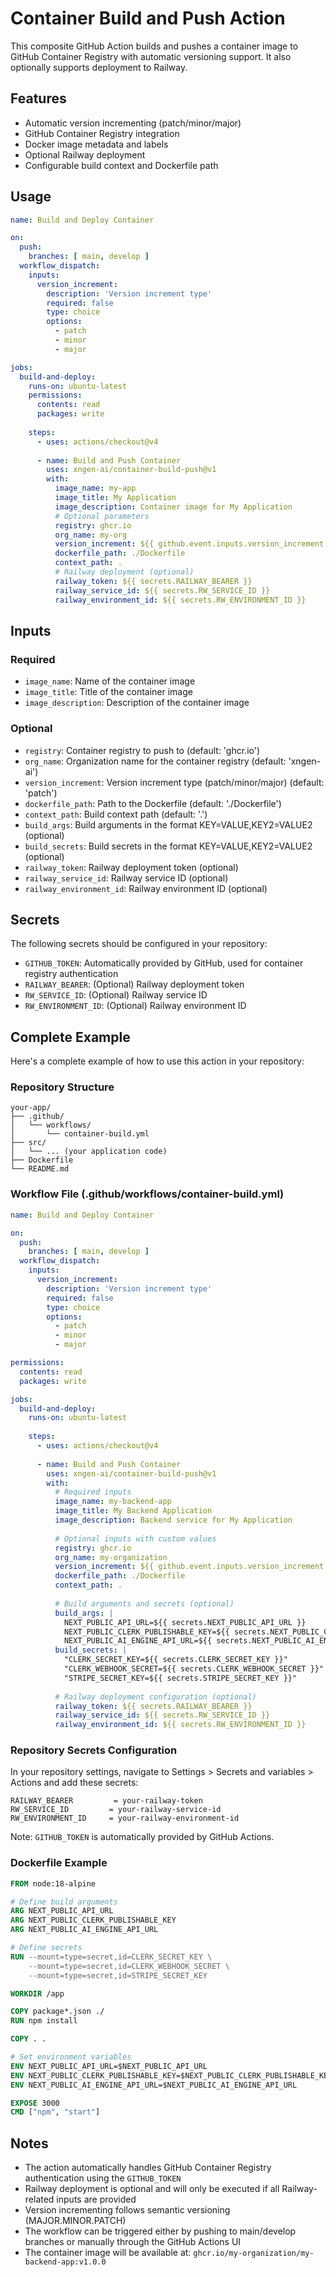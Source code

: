 # Container Build and Push Action

This composite GitHub Action builds and pushes a container image to GitHub Container Registry with automatic versioning support. It also optionally supports deployment to Railway.

## Features

- Automatic version incrementing (patch/minor/major)
- GitHub Container Registry integration
- Docker image metadata and labels
- Optional Railway deployment
- Configurable build context and Dockerfile path

## Usage

```yaml
name: Build and Deploy Container

on:
  push:
    branches: [ main, develop ]
  workflow_dispatch:
    inputs:
      version_increment:
        description: 'Version increment type'
        required: false
        type: choice
        options:
          - patch
          - minor
          - major

jobs:
  build-and-deploy:
    runs-on: ubuntu-latest
    permissions:
      contents: read
      packages: write
    
    steps:
      - uses: actions/checkout@v4
      
      - name: Build and Push Container
        uses: xngen-ai/container-build-push@v1
        with:
          image_name: my-app
          image_title: My Application
          image_description: Container image for My Application
          # Optional parameters
          registry: ghcr.io
          org_name: my-org
          version_increment: ${{ github.event.inputs.version_increment }}
          dockerfile_path: ./Dockerfile
          context_path: .
          # Railway deployment (optional)
          railway_token: ${{ secrets.RAILWAY_BEARER }}
          railway_service_id: ${{ secrets.RW_SERVICE_ID }}
          railway_environment_id: ${{ secrets.RW_ENVIRONMENT_ID }}
```

## Inputs

### Required

- `image_name`: Name of the container image
- `image_title`: Title of the container image
- `image_description`: Description of the container image

### Optional

- `registry`: Container registry to push to (default: 'ghcr.io')
- `org_name`: Organization name for the container registry (default: 'xngen-ai')
- `version_increment`: Version increment type (patch/minor/major) (default: 'patch')
- `dockerfile_path`: Path to the Dockerfile (default: './Dockerfile')
- `context_path`: Build context path (default: '.')
- `build_args`: Build arguments in the format KEY=VALUE,KEY2=VALUE2 (optional)
- `build_secrets`: Build secrets in the format KEY=VALUE,KEY2=VALUE2 (optional)
- `railway_token`: Railway deployment token (optional)
- `railway_service_id`: Railway service ID (optional)
- `railway_environment_id`: Railway environment ID (optional)

## Secrets

The following secrets should be configured in your repository:

- `GITHUB_TOKEN`: Automatically provided by GitHub, used for container registry authentication
- `RAILWAY_BEARER`: (Optional) Railway deployment token
- `RW_SERVICE_ID`: (Optional) Railway service ID
- `RW_ENVIRONMENT_ID`: (Optional) Railway environment ID

## Complete Example

Here's a complete example of how to use this action in your repository:

### Repository Structure
```
your-app/
├── .github/
│   └── workflows/
│       └── container-build.yml
├── src/
│   └── ... (your application code)
├── Dockerfile
└── README.md
```

### Workflow File (.github/workflows/container-build.yml)
```yaml
name: Build and Deploy Container

on:
  push:
    branches: [ main, develop ]
  workflow_dispatch:
    inputs:
      version_increment:
        description: 'Version increment type'
        required: false
        type: choice
        options:
          - patch
          - minor
          - major

permissions:
  contents: read
  packages: write

jobs:
  build-and-deploy:
    runs-on: ubuntu-latest
    
    steps:
      - uses: actions/checkout@v4
      
      - name: Build and Push Container
        uses: xngen-ai/container-build-push@v1
        with:
          # Required inputs
          image_name: my-backend-app
          image_title: My Backend Application
          image_description: Backend service for My Application
          
          # Optional inputs with custom values
          registry: ghcr.io
          org_name: my-organization
          version_increment: ${{ github.event.inputs.version_increment }}
          dockerfile_path: ./Dockerfile
          context_path: .
          
          # Build arguments and secrets (optional)
          build_args: |
            NEXT_PUBLIC_API_URL=${{ secrets.NEXT_PUBLIC_API_URL }}
            NEXT_PUBLIC_CLERK_PUBLISHABLE_KEY=${{ secrets.NEXT_PUBLIC_CLERK_PUBLISHABLE_KEY }}
            NEXT_PUBLIC_AI_ENGINE_API_URL=${{ secrets.NEXT_PUBLIC_AI_ENGINE_API_URL }}
          build_secrets: |
            "CLERK_SECRET_KEY=${{ secrets.CLERK_SECRET_KEY }}"
            "CLERK_WEBHOOK_SECRET=${{ secrets.CLERK_WEBHOOK_SECRET }}"
            "STRIPE_SECRET_KEY=${{ secrets.STRIPE_SECRET_KEY }}"
          
          # Railway deployment configuration (optional)
          railway_token: ${{ secrets.RAILWAY_BEARER }}
          railway_service_id: ${{ secrets.RW_SERVICE_ID }}
          railway_environment_id: ${{ secrets.RW_ENVIRONMENT_ID }}
```

### Repository Secrets Configuration

In your repository settings, navigate to Settings > Secrets and variables > Actions and add these secrets:

```
RAILWAY_BEARER         = your-railway-token
RW_SERVICE_ID         = your-railway-service-id
RW_ENVIRONMENT_ID     = your-railway-environment-id
```

Note: `GITHUB_TOKEN` is automatically provided by GitHub Actions.

### Dockerfile Example
```dockerfile
FROM node:18-alpine

# Define build arguments
ARG NEXT_PUBLIC_API_URL
ARG NEXT_PUBLIC_CLERK_PUBLISHABLE_KEY
ARG NEXT_PUBLIC_AI_ENGINE_API_URL

# Define secrets
RUN --mount=type=secret,id=CLERK_SECRET_KEY \
    --mount=type=secret,id=CLERK_WEBHOOK_SECRET \
    --mount=type=secret,id=STRIPE_SECRET_KEY

WORKDIR /app

COPY package*.json ./
RUN npm install

COPY . .

# Set environment variables
ENV NEXT_PUBLIC_API_URL=$NEXT_PUBLIC_API_URL
ENV NEXT_PUBLIC_CLERK_PUBLISHABLE_KEY=$NEXT_PUBLIC_CLERK_PUBLISHABLE_KEY
ENV NEXT_PUBLIC_AI_ENGINE_API_URL=$NEXT_PUBLIC_AI_ENGINE_API_URL

EXPOSE 3000
CMD ["npm", "start"]
```

## Notes

- The action automatically handles GitHub Container Registry authentication using the `GITHUB_TOKEN`
- Railway deployment is optional and will only be executed if all Railway-related inputs are provided
- Version incrementing follows semantic versioning (MAJOR.MINOR.PATCH)
- The workflow can be triggered either by pushing to main/develop branches or manually through the GitHub Actions UI
- The container image will be available at: `ghcr.io/my-organization/my-backend-app:v1.0.0`
